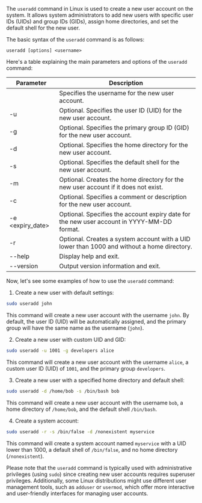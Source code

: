 The `useradd` command in Linux is used to create a new user account on the system. It allows system administrators to add new users with specific user IDs (UIDs) and group IDs (GIDs), assign home directories, and set the default shell for the new user.

The basic syntax of the `useradd` command is as follows:

```
useradd [options] <username>
```

Here's a table explaining the main parameters and options of the `useradd` command:

| Parameter       | Description                                                                                                 |
|-----------------|-------------------------------------------------------------------------------------------------------------|
| <username>      | Specifies the username for the new user account.                                                            |
| -u <UID>        | Optional. Specifies the user ID (UID) for the new user account.                                              |
| -g <GID>        | Optional. Specifies the primary group ID (GID) for the new user account.                                     |
| -d <directory>  | Optional. Specifies the home directory for the new user account.                                             |
| -s <shell>      | Optional. Specifies the default shell for the new user account.                                              |
| -m             | Optional. Creates the home directory for the new user account if it does not exist.                          |
| -c <comment>    | Optional. Specifies a comment or description for the new user account.                                       |
| -e <expiry_date>| Optional. Specifies the account expiry date for the new user account in YYYY-MM-DD format.           |
| -r             | Optional. Creates a system account with a UID lower than 1000 and without a home directory.                  |
| --help          | Display help and exit.                                                                                     |
| --version       | Output version information and exit.                                                                       |

Now, let's see some examples of how to use the `useradd` command:

1. Create a new user with default settings:

```bash
sudo useradd john
```

This command will create a new user account with the username `john`. By default, the user ID (UID) will be automatically assigned, and the primary group will have the same name as the username (`john`).

2. Create a new user with custom UID and GID:

```bash
sudo useradd -u 1001 -g developers alice
```

This command will create a new user account with the username `alice`, a custom user ID (UID) of `1001`, and the primary group `developers`.

3. Create a new user with a specified home directory and default shell:

```bash
sudo useradd -d /home/bob -s /bin/bash bob
```

This command will create a new user account with the username `bob`, a home directory of `/home/bob`, and the default shell `/bin/bash`.

4. Create a system account:

```bash
sudo useradd -r -s /bin/false -d /nonexistent myservice
```

This command will create a system account named `myservice` with a UID lower than 1000, a default shell of `/bin/false`, and no home directory (`/nonexistent`).

Please note that the `useradd` command is typically used with administrative privileges (using `sudo`) since creating new user accounts requires superuser privileges. Additionally, some Linux distributions might use different user management tools, such as `adduser` or `usermod`, which offer more interactive and user-friendly interfaces for managing user accounts.
